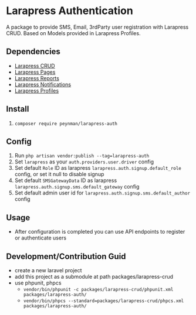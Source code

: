 # Larapress Authentication

A package to provide SMS, Email, 3rdParty user registration with Larapress CRUD.
Based on Models provided in Larapress Profiles.

## Dependencies

- [Larapress CRUD](../../../press-crud)
- [Larapress Pages](../../../press-pages)
- [Larapress Reports](../../../press-reports)
- [Larapress Notifications](../../../press-notifications)
- [Larapress Profiles](../../../press-profiles)

## Install

1. `composer require peynman/larapress-auth`

## Config

1. Run `php artisan vendor:publish --tag=larapress-auth`
1. Set `larapress` as your `auth.providers.user.driver` config
1. Set default `Role` ID as larapress `larapress.auth.signup.default_role` config, or set it null to disable signup
1. Set default `SMSGatewayData` ID as larapress `larapress.auth.signup.sms.default_gateway` config
1. Set default admin user id for `larapress.auth.signup.sms.default_author` config

## Usage

- After configuration is completed you can use API endpoints to register or authenticate users

## Development/Contribution Guid

- create a new laravel project
- add this project as a submodule at path packages/larapress-crud
- use phpunit, phpcs
  - `vendor/bin/phpunit -c packages/larapress-crud/phpunit.xml packages/larapress-auth/`
  - `vendor/bin/phpcs --standard=packages/larapress-crud/phpcs.xml packages/larapress-auth/`
